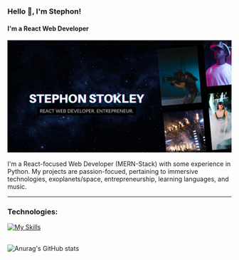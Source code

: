 ### Hello 👋, I'm Stephon!
#### I'm a React Web Developer
![I'm a React Web Developer](https://github.com/TheLonerCoder/TheLonerCoder/blob/main/StephonBanner.png)

  I'm a React-focused Web Developer (MERN-Stack) with some experience in Python. My projects are passion-focued, pertaining to immersive technologies, exoplanets/space, entrepreneurship, learning languages, and music.


<!-- Skills:  REACT / JS / HTML / CSS -->
***
### Technologies:

[![My Skills](https://skills.thijs.gg/icons?i=react,js,py,html,css,mongodb,nodejs)](https://skills.thijs.gg) 
<br/>
<br/>

<!-- ![](https://img.shields.io/badge/<WORD_ON_LEFT>-<WORD_ON_RIGHT>-informational?style=flat&logo=<LOGO_NAME>&logoColor=white&color=2bbc8a) -->

![Anurag's GitHub stats](https://github-readme-stats.vercel.app/api?username=TheLonerCoder&theme=github_dark&show_icons=true)






<!--
**TheLonerCoder/TheLonerCoder** is a ✨ _special_ ✨ repository because its `README.md` (this file) appears on your GitHub profile.

Here are some ideas to get you started:

- 🔭 I’m currently working on ...
- 🌱 I’m currently learning ...
- 👯 I’m looking to collaborate on ...
- 🤔 I’m looking for help with ...
- 💬 Ask me about ...
- 📫 How to reach me: ...
- 😄 Pronouns: ...
- ⚡ Fun fact: ...
-->
